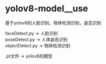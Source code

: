 # yolov8-model__use
基于yolov8的人脸识别，物体检测识别，姿态识别  


faceDetect.py   -> 人脸识别  
poseDetect.py   -> 人体姿态识别  
objectDetect.py -> 物体检测识别  


.pt文件         -> yolov8的模型
